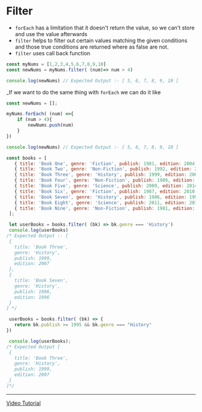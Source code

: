 # Filter
* `forEach` has a limitation that it doesn't return the value, so we can't store and use the value afterwards
* `filter` helps to filter out certain values matching the given conditions and those true conditions are returned where as false are not.
* `filter` uses call back function


``` javascript 
const myNums = [1,2,3,4,5,6,7,8,9,10]
const newNums = myNums.filter( (num)=> num > 4)

console.log(newNums) // Expected Output :- [ 5, 6, 7, 8, 9, 10 ]
```

_If we want to do the same thing with `forEach` we can do it like

``` javascript 
const newNums = [];

myNums.forEach( (num) =>{
    if (num > 4){
        newNums.push(num)
    }
})

console.log(newNums) // Expected Output :- [ 5, 6, 7, 8, 9, 10 ]
```
 ``` javascript
 const books = [
    { title: 'Book One', genre: 'Fiction', publish: 1981, edition: 2004 },
    { title: 'Book Two', genre: 'Non-Fiction', publish: 1992, edition: 2008 },
    { title: 'Book Three', genre: 'History', publish: 1999, edition: 2007 },
    { title: 'Book Four', genre: 'Non-Fiction', publish: 1989, edition: 2010 },
    { title: 'Book Five', genre: 'Science', publish: 2009, edition: 2014 },
    { title: 'Book Six', genre: 'Fiction', publish: 1987, edition: 2010 },
    { title: 'Book Seven', genre: 'History', publish: 1986, edition: 1996 },
    { title: 'Book Eight', genre: 'Science', publish: 2011, edition: 2016 },
    { title: 'Book Nine', genre: 'Non-Fiction', publish: 1981, edition: 1989 },
  ];

  let userBooks = books.filter( (bk) => bk.genre === 'History')
  console.log(userBooks)
/* Expected Output :- [
  {
    title: 'Book Three',
    genre: 'History',
    publish: 1999,
    edition: 2007
  },
  {
    title: 'Book Seven',
    genre: 'History',
    publish: 1986,
    edition: 1996
  }
] */

  userBooks = books.filter( (bk) => { 
    return bk.publish >= 1995 && bk.genre === "History"
})

  console.log(userBooks); 
 /* Expected Output [
  {
    title: 'Book Three',
    genre: 'History',
    publish: 1999,
    edition: 2007
  }
]*/
 ```
 ***
 [Video Tutorial](https://youtu.be/9MfwYoWKKVE?si=JT3w2AyWbRXytEpe)